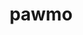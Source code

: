 ---
id: 922
title: pawmo
types: [electric,fighting]
image: https://raw.githubusercontent.com/PokeAPI/sprites/master/sprites/pokemon/922.png
---